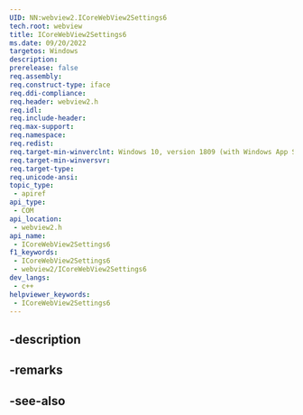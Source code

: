 ```yaml
---
UID: NN:webview2.ICoreWebView2Settings6
tech.root: webview
title: ICoreWebView2Settings6
ms.date: 09/20/2022
targetos: Windows
description: 
prerelease: false
req.assembly: 
req.construct-type: iface
req.ddi-compliance: 
req.header: webview2.h
req.idl: 
req.include-header: 
req.max-support: 
req.namespace: 
req.redist: 
req.target-min-winverclnt: Windows 10, version 1809 (with Windows App SDK 1.1 or later)
req.target-min-winversvr: 
req.target-type: 
req.unicode-ansi: 
topic_type:
 - apiref
api_type:
 - COM
api_location:
 - webview2.h
api_name:
 - ICoreWebView2Settings6
f1_keywords:
 - ICoreWebView2Settings6
 - webview2/ICoreWebView2Settings6
dev_langs:
 - c++
helpviewer_keywords:
 - ICoreWebView2Settings6
---
```


## -description

## -remarks

## -see-also

